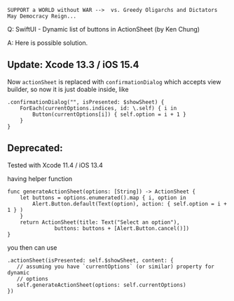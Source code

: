 ```
SUPPORT a WORLD without WAR -->  vs. Greedy Oligarchs and Dictators
May Democracy Reign... 
```

Q: SwiftUI - Dynamic list of buttons in ActionSheet (by Ken Chung)

A: Here is possible solution. 

## Update: Xcode 13.3 / iOS 15.4

Now `actionSheet` is replaced with `confirmationDialog` which accepts view builder, so now it is just doable inside, like

	.confirmationDialog("", isPresented: $showSheet) {
		ForEach(currentOptions.indices, id: \.self) { i in
			Button(currentOptions[i]) { self.option = i + 1 }
		}
	}

## Deprecated:

Tested with Xcode 11.4 / iOS 13.4

having helper function

    func generateActionSheet(options: [String]) -> ActionSheet {
        let buttons = options.enumerated().map { i, option in
            Alert.Button.default(Text(option), action: { self.option = i + 1 } )
        }
        return ActionSheet(title: Text("Select an option"), 
                   buttons: buttons + [Alert.Button.cancel()])
    }

you then can use

```
.actionSheet(isPresented: self.$showSheet, content: {
   // assuming you have `currentOptions` (or similar) property for dynamic
   // options
   self.generateActionSheet(options: self.currentOptions)
})
```
